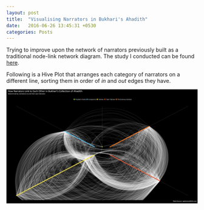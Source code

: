 ```yaml
---
layout: post
title:  "Visualising Narrators in Bukhari's Ahadith"
date:   2016-06-26 13:45:31 +0530
categories: Posts
---
```


Trying to improve upon the network of narrators previously built as a traditional node-link network diagram. The study I conducted can be found [here](http://rpubs.com/aakazmi/bukhariAnalyses_P1).   

Following is a Hive Plot that arranges each category of narrators on a different line, sorting them in order of *in* and *out* edges they have.



![Network of Narrators from Bukhari](/assets/img/hp_narrators.png)










